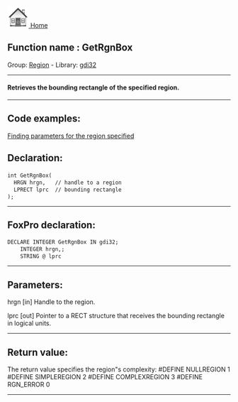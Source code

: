 [<img src="../../images/home.png"> Home ](https://github.com/VFPX/Win32API)  

## Function name : GetRgnBox
Group: [Region](../../functions_group.md#Region)  -  Library: [gdi32](../../../libraries.md#gdi32)  
***  


#### Retrieves the bounding rectangle of the specified region.
***  


## Code examples:
[Finding parameters for the region specified](../../samples/sample_124.md)  

## Declaration:
```foxpro  
int GetRgnBox(
  HRGN hrgn,   // handle to a region
  LPRECT lprc  // bounding rectangle
);  
```  
***  


## FoxPro declaration:
```foxpro  
DECLARE INTEGER GetRgnBox IN gdi32;
	INTEGER hrgn,;
	STRING @ lprc  
```  
***  


## Parameters:
hrgn 
[in] Handle to the region. 

lprc 
[out] Pointer to a RECT structure that receives the bounding rectangle in logical units.  
***  


## Return value:
The return value specifies the region"s complexity:
#DEFINE NULLREGION     1
#DEFINE SIMPLEREGION   2
#DEFINE COMPLEXREGION  3
#DEFINE RGN_ERROR      0
  
***  

